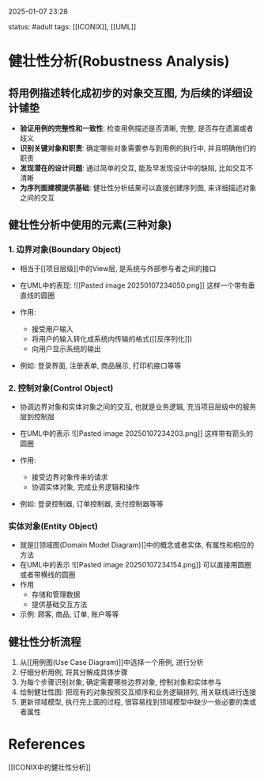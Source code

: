 2025-01-07    23:28

status: #adult 
tags: [[ICONIX]], [[UML]]


# 健壮性分析(Robustness Analysis)

## 将用例描述转化成初步的对象交互图, 为后续的详细设计铺垫

- **验证用例的完整性和一致性**: 检查用例描述是否清晰, 完整, 是否存在遗漏或者歧义
- **识别关键对象和职责**: 确定哪些对象需要参与到用例的执行中, 并且明确他们的职责
- **发现潜在的设计问题**: 通过简单的交互, 能及早发现设计中的缺陷, 比如交互不清晰
- **为序列图建模提供基础**: 健壮性分析结果可以直接创建序列图, 来详细描述对象之间的交互


## 健壮性分析中使用的元素(三种对象)

### 1. 边界对象(Boundary Object)
- 相当于[[项目层级]]中的View层, 是系统与外部参与者之间的接口
- 在UML中的表现:
	![[Pasted image 20250107234050.png]]
	这样一个带有垂直线的圆圈

- 作用: 
	- 接受用户输入
	- 将用户的输入转化成系统内传输的格式([[反序列化]])
	- 向用户显示系统的输出
- 例如: 登录界面, 注册表单, 商品展示, 打印机接口等等
### 2. 控制对象(Control Object)

- 协调边界对象和实体对象之间的交互, 也就是业务逻辑, 充当项目层级中的服务层到控制层 

- 在UML中的表示
	![[Pasted image 20250107234203.png]]
	这样带有箭头的圆圈

- 作用: 
	- 接受边界对象传来的请求
	- 协调实体对象, 完成业务逻辑和操作
- 例如: 登录控制器, 订单控制器, 支付控制器等等
### 实体对象(Entity Object)

- 就是[[领域图(Domain Model Diagram)]]中的概念或者实体, 有属性和相应的方法
- 在UML中的表示
	![[Pasted image 20250107234154.png]]
	可以直接用圆圈或者带横线的圆圈
- 作用
	- 存储和管理数据
	- 提供基础交互方法
- 示例: 顾客, 商品, 订单, 账户等等


## 健壮性分析流程

1. 从[[用例图(Use Case Diagram)]]中选择一个用例, 进行分析
2. 仔细分析用例, 将其分解成具体步骤
3. 为每个步骤识别对象, 确定需要哪些边界对象, 控制对象和实体参与
4. 绘制健壮性图: 把现有的对象按照交互顺序和业务逻辑排列, 用关联线进行连接
5. 更新领域模型, 执行完上面的过程, 很容易找到领域模型中缺少一些必要的类或者属性

# References

[[ICONIX中的健壮性分析]]
